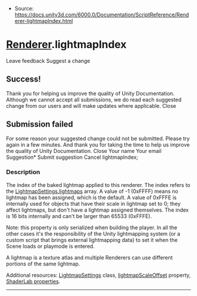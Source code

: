 * Source: https://docs.unity3d.com/6000.0/Documentation/ScriptReference/Renderer-lightmapIndex.html

#  [Renderer](https://docs.unity3d.com/6000.0/Documentation/ScriptReference/Renderer.html).lightmapIndex
Leave feedback
Suggest a change
## Success!
Thank you for helping us improve the quality of Unity Documentation. Although we cannot accept all submissions, we do read each suggested change from our users and will make updates where applicable.
Close
## Submission failed
For some reason your suggested change could not be submitted. Please <a>try again</a> in a few minutes. And thank you for taking the time to help us improve the quality of Unity Documentation.
Close
Your name Your email Suggestion* Submit suggestion
Cancel
lightmapIndex; 
### Description
The index of the baked lightmap applied to this renderer.
The index refers to the [LightmapSettings.lightmaps](https://docs.unity3d.com/6000.0/Documentation/ScriptReference/LightmapSettings-lightmaps.html) array. A value of -1 (0xFFFF) means no lightmap has been assigned, which is the default. A value of 0xFFFE is internally used for objects that have their scale in lightmap set to 0; they affect lightmaps, but don't have a lightmap assigned themselves. The index is 16 bits internally and can't be larger than 65533 (0xFFFE).  
  
Note: this property is only serialized when building the player. In all the other cases it's the responsibility of the Unity lightmapping system (or a custom script that brings external lightmapping data) to set it when the Scene loads or playmode is entered.  
  
A lightmap is a texture atlas and multiple Renderers can use different portions of the same lightmap.  
  
Additional resources: [LightmapSettings](https://docs.unity3d.com/6000.0/Documentation/ScriptReference/LightmapSettings.html) class, [lightmapScaleOffset](https://docs.unity3d.com/6000.0/Documentation/ScriptReference/Renderer-lightmapScaleOffset.html) property, [ShaderLab properties](https://docs.unity3d.com/6000.0/Documentation/Manual/SL-Properties.html).
* * *
